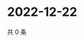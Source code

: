# 2022-12-22

共 0 条

<!-- BEGIN WEIBO -->
<!-- 最后更新时间 Thu Dec 22 2022 19:11:24 GMT+0800 (China Standard Time) -->

<!-- END WEIBO -->
